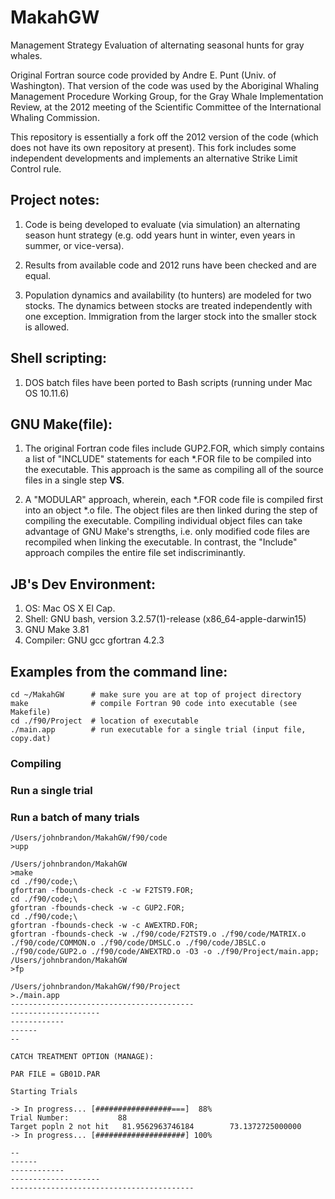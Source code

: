 # MakahGW

Management Strategy Evaluation of alternating seasonal hunts for gray whales. 

Original Fortran source code provided by Andre E. Punt (Univ. of Washington). That version of the code was used by the Aboriginal Whaling Management Procedure Working Group, for the Gray Whale Implementation Review, at the 2012 meeting of the Scientific Committee of the International Whaling Commission. 

This repository is essentially a fork off the 2012 version of the code (which does not have its own repository at present). This fork includes some independent developments and implements an alternative Strike Limit Control rule.   

## Project notes: 

1. Code is being developed to evaluate (via simulation) an alternating season hunt strategy (e.g. odd years hunt in winter, even years in summer, or vice-versa). 

2. Results from available code and 2012 runs have been checked and are equal.

3. Population dynamics and availability (to hunters) are modeled for two stocks. The dynamics between stocks are treated independently with one exception. Immigration from the larger stock into the smaller stock is allowed. 


## Shell scripting: 

1. DOS batch files have been ported to Bash scripts (running under Mac OS 10.11.6) 

## GNU Make(file): 

1. The original Fortran code files include GUP2.FOR, which simply contains a list of "INCLUDE" statements for each \*.FOR file to be compiled into the executable. This approach is the same as compiling all of the source files in a single step __VS__.  

2. A "MODULAR" approach, wherein, each \*.FOR code file is compiled first into an object \*.o file. The object files are then linked during the step of compiling the executable. Compiling individual object files can take advantage of GNU Make's strengths, i.e. only modified code files are recompiled when linking the executable. In contrast, the "Include" approach compiles the entire file set indiscriminantly.

## JB's Dev Environment:
1. OS: Mac OS X El Cap.
2. Shell: GNU bash, version 3.2.57(1)-release (x86\_64-apple-darwin15)
3. GNU Make 3.81
4. Compiler: GNU gcc gfortran 4.2.3 

## Examples from the command line:
``` shell
cd ~/MakahGW      # make sure you are at top of project directory 
make              # compile Fortran 90 code into executable (see Makefile)
cd ./f90/Project  # location of executable
./main.app        # run executable for a single trial (input file, copy.dat)

``` 
### Compiling

### Run a single trial

### Run a batch of many trials

``` shell
/Users/johnbrandon/MakahGW/f90/code
>upp

/Users/johnbrandon/MakahGW
>make
cd ./f90/code;\
gfortran -fbounds-check -c -w F2TST9.FOR;
cd ./f90/code;\
gfortran -fbounds-check -w -c GUP2.FOR;
cd ./f90/code;\
gfortran -fbounds-check -w -c AWEXTRD.FOR;
gfortran -fbounds-check -w ./f90/code/F2TST9.o ./f90/code/MATRIX.o ./f90/code/COMMON.o ./f90/code/DMSLC.o ./f90/code/JBSLC.o ./f90/code/GUP2.o ./f90/code/AWEXTRD.o -O3 -o ./f90/Project/main.app;
/Users/johnbrandon/MakahGW
>fp 

/Users/johnbrandon/MakahGW/f90/Project
>./main.app
-----------------------------------------
--------------------
------------
------
--
                  
CATCH TREATMENT OPTION (MANAGE):   
                    
PAR FILE = GB01D.PAR   
                      
Starting Trials
                        
-> In progress... [#################===]  88% 
Trial Number:           88
Target popln 2 not hit   81.9562963746184        73.1372725000000     
-> In progress... [####################] 100% 
                              
--
------
------------
--------------------
-----------------------------------------
